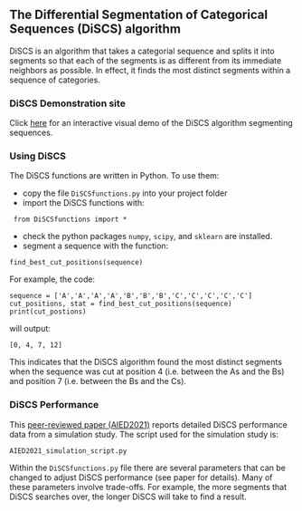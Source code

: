 ## The Differential Segmentation of Categorical Sequences (DiSCS) algorithm 
DiSCS is an algorithm that takes a categorial sequence and splits it into segments so that each of the segments is as different from its immediate neighbors as possible. In effect, it finds the most distinct segments within a sequence of categories.

### DiSCS Demonstration site
Click [here](https://jpbywater.pythonanywhere.com/) for an interactive visual demo of the DiSCS algorithm segmenting sequences.

### Using DiSCS
The DiSCS functions are written in Python. To use them:
 - copy the file `DiSCSfunctions.py` into your project folder
 - import the DiSCS functions with:
```
 from DiSCSfunctions import *
```
 - check the python packages `numpy`, `scipy`, and `sklearn` are installed.
 - segment a sequence with the function:
 ```
find_best_cut_positions(sequence)
```

For example, the code:
```
sequence = ['A','A','A','A','B','B','B','C','C','C','C','C']
cut_positions, stat = find_best_cut_positions(sequence)
print(cut_postions)
```
will output:
```
[0, 4, 7, 12]
```
This indicates that the DiSCS algorithm found the most distinct segments when the sequence was cut at position 4 (i.e. between the As and the Bs) and position 7 (i.e. between the Bs and the Cs).

### DiSCS Performance

This [peer-reviewed paper (AIED2021)](https://github.com/jpbywater/DiSCS/blob/main/DiSCS%20_final_camera_ready.pdf) reports detailed DiSCS performance data from a simulation study. The script used for the simulation study is:
```
AIED2021_simulation_script.py
```
Within the `DiSCSfunctions.py` file there are several parameters that can be changed to adjust DiSCS performance (see paper for details). Many of these parameters involve trade-offs. For example, the more segments that DiSCS searches over, the longer DiSCS will take to find a result.  
